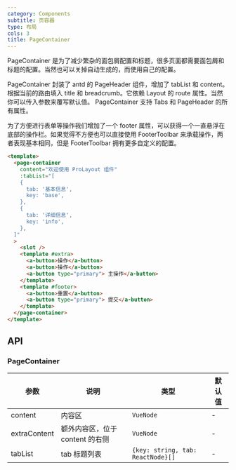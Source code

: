 ```yaml
---
category: Components
subtitle: 页容器
type: 布局
cols: 3
title: PageContainer
---
```


PageContainer 是为了减少繁杂的面包屑配置和标题，很多页面都需要面包屑和标题的配置。当然也可以关掉自动生成的，而使用自己的配置。

PageContainer 封装了 antd 的 PageHeader 组件，增加了 tabList 和 content。 根据当前的路由填入 title 和 breadcrumb。它依赖 Layout 的 route 属性。当然你可以传入参数来覆写默认值。 PageContainer 支持 Tabs 和 PageHeader 的所有属性。

为了方便进行表单等操作我们增加了一个 footer 属性，可以获得一个一直悬浮在底部的操作栏。如果觉得不方便也可以直接使用 FooterToolbar 来承载操作，两者表现基本相同，但是 FooterToolbar 拥有更多自定义的配置。

```html
<template>
  <page-container
    content="欢迎使用 ProLayout 组件"
    :tabList="[
    {
      tab: '基本信息',
      key: 'base',
    },
    {
      tab: '详细信息',
      key: 'info',
    },
  ]"
  >
    <slot />
    <template #extra>
      <a-button>操作</a-button>
      <a-button>操作</a-button>
      <a-button type="primary"> 主操作</a-button>
    </template>
    <template #footer>
      <a-button>重置</a-button>
      <a-button type="primary"> 提交</a-button>
    </template>
  </page-container>
</template>
```

## API

### PageContainer

| 参数  | 说明                        | 类型                        | 默认值               |
| ----- | --------------------------- | --------------------------- | -------------------- |
| content | 内容区     | `VueNode`                   | - |
| extraContent  | 额外内容区，位于 content 的右侧 | `VueNode` | -                    |
| tabList      | tab 标题列表                    | `{key: string, tab: ReactNode}[]` | -      |
